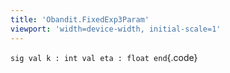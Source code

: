 ```yaml
---
title: 'Obandit.FixedExp3Param'
viewport: 'width=device-width, initial-scale=1'
---
```


`sig val k : int val eta : float end`{.code}

